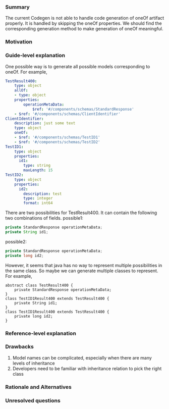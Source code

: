 ### Summary
The current Codegen is not able to handle code generation of oneOf artifact properly. It is handled by skipping the oneOf properties. We should find the corresponding generation method to make generation of oneOf meaningful.

### Motivation


### Guide-level explanation
One possible way is to generate all possible models corresponding to oneOf. For example,
```yaml
TestResult400:
    type: object
    allOf:
    - type: object
    properties:
        operationMetaData:
            $ref: '#/components/schemas/StandardResponse'
    - $ref: '#/components/schemas/ClientIdentifier'
ClientIdentifier:
    description: just some text
    type: object
    oneOf:
    - $ref: '#/components/schemas/TestID1'
    - $ref: '#/components/schemas/TestID2'
TestID1:
    type: object
    properties:
      id1:
        type: string
        maxLength: 15
TestID2:
    type: object
    properties:
      id2:
        description: test
        type: integer
        format: int64
```
There are two possibilities for TestResult400. It can contain the following two combinations of fields.
possible1:
```java
private StandardResponse operationMetaData;
private String id1;
```
possible2:
```java
private StandardResponse operationMetaData;
private long id2;
```

However, it seems that java has no way to represent multiple possibilities in the same class. So maybe we can generate multiple classes to represent. For example,
```
abstract class TestResult400 {
    private StandardResponse operationMetaData;
}
class TestID1Result400 extends TestResult400 {
    private String id1;
}
class TestID1Result400 extends TestResult400 {
    private long id2;
}
```
### Reference-level explanation


### Drawbacks
1. Model names can be complicated, especially when there are many levels of inheritance
2. Developers need to be familiar with inheritance relation to pick the right class

### Rationale and Alternatives


### Unresolved questions
